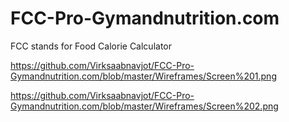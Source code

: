 # FCC-Pro-Gymandnutrition.com
FCC stands for Food Calorie Calculator 


https://github.com/Virksaabnavjot/FCC-Pro-Gymandnutrition.com/blob/master/Wireframes/Screen%201.png



https://github.com/Virksaabnavjot/FCC-Pro-Gymandnutrition.com/blob/master/Wireframes/Screen%202.png
